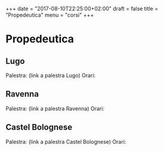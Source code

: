 +++
date = "2017-08-10T22:25:00+02:00"
draft = false
title = "Propedeutica"
menu = "corsi"
+++

# Propedeutica

## Lugo
Palestra: (link a palestra Lugo)
Orari:




## Ravenna
Palestra: (link a palestra Ravenna)
Orari:


## Castel Bolognese
Palestra: (link a palestra Castel Bolognese)
Orari:



